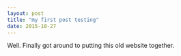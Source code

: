 ```yaml
---
layout: post
title: "my first post testing"
date: 2015-10-27
---
```


Well. Finally got around to putting this old website together.
